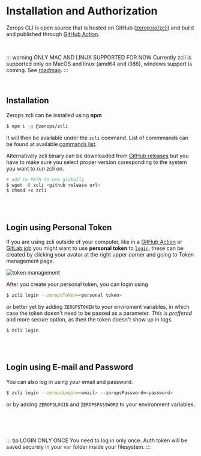 # Installation and Authorization

Zerops CLI is open source that is hosted on GitHub ([zeropsio/zcli](https://github.com/zeropsio/zcli)) and build and published through [GitHub Action](https://github.com/zeropsio/zcli/actions?query=workflow%3A%22Upload+build+asset%22).

<br/>

::: warning ONLY MAC AND LINUX SUPPORTED FOR NOW
Currently zcli is supported only on MacOS and linux (amd64 and i386), windows support is coming. See [roadmap](/documentation/overview/roadmap.html).
:::

<br/>

## Installation

Zerops zcli can be installed using **npm**

```bash
$ npm i -g @zerops/zcli
```

it will then be available under the `zcli` command. List of commmands can be found at available [commands list](/documentation/cli/available-commands.html).

Alternatively zcli binary can be downloaded from [GitHub releases](https://github.com/zeropsio/zcli/releases) but you have to make sure you select proper version coresponding to the system you want to run zcli on.

```bash
# add to PATH to use globally
$ wget -O zcli <github release url>
$ chmod +x zcli
```

<br/>
<br/>

## Login using Personal Token

If you are using zcli outside of your computer, like in a [GitHub Action](/documentation/deploy/use-in-github-actions.html) or [GitLab job](/documentation/deploy/use-in-gitlab-ci.html) you might want to use **personal token** to [`login`](/documentation/cli/installation-authorization.html#login-using-personal-token), these can be created by clicking your avatar at the right upper corner and going to Token management page.

![token management](/token-management.png "token management")

After you create your personal token, you can login using

```bash
$ zcli login --zeropsToken=<personal token>
```

or better yet by adding `ZEROPSTOKEN` to your enviroment variables, in which case the token doesn't need to be passed as a parameter. *This is preffered* and more secure option, as then the token doesn't show up in logs.

```bash
$ zcli login
```

<br/>
<br/>

## Login using E-mail and Password

You can also log in using your email and password.

```bash
$ zcli login --zeropsLogin=<email> --zeropsPassword=<password>
```

or by adding `ZEROPSLOGIN` and `ZEROPSPASSWORD` to your environment variables.

<br/>
<br/>
<br/>

::: tip LOGIN ONLY ONCE
You need to log in only once. Auth token will be saved securely in your `var` folder inside your filesystem.
:::
